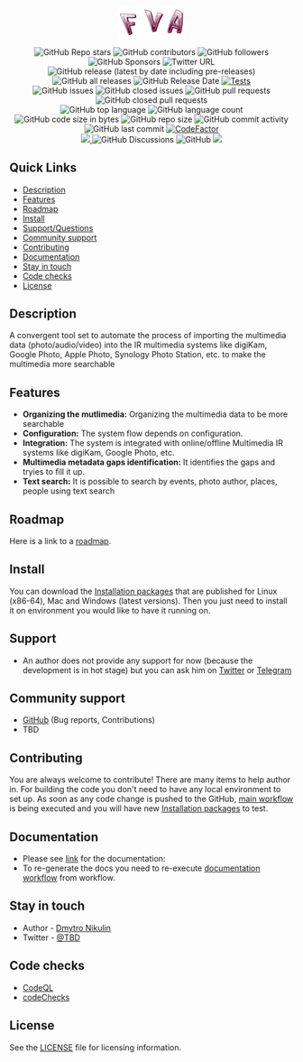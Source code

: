 <p align="center">
  <a href="FVAIcons/main.png" target="blank"><img src="FVAIcons/main.png" width="120" alt="FVA Logo" /></a>
</p>
<p align="center">
  <img alt="GitHub Repo stars" src="https://img.shields.io/github/stars/dimanikulin/fva?style=social">
  <img alt="GitHub contributors" src="https://img.shields.io/github/contributors/dimanikulin/fva">
  <img alt="GitHub followers" src="https://img.shields.io/github/followers/dimanikulin?style=social">
  <img alt="GitHub Sponsors" src="https://img.shields.io/github/sponsors/dimanikulin">
  <img alt="Twitter URL" src="https://img.shields.io/twitter/url?style=social&url=https%3A%2F%2Ftwitter.com%2FDmytroNikulin" href="https%3A%2F%2Ftwitter.com%2FDmytroNikulin">
  </br>
  <img alt="GitHub release (latest by date including pre-releases)" src="https://img.shields.io/github/v/release/dimanikulin/fva?include_prereleases">
  <img alt="GitHub all releases" src="https://img.shields.io/github/downloads/dimanikulin/fva/total">
  <img alt="GitHub Release Date" src="https://img.shields.io/github/release-date-pre/dimanikulin/fva">
  <a href="https://github.com/dimanikulin/fva/actions/workflows/main.yml"><img src="https://github.com/dimanikulin/fva/actions/workflows/main.yml/badge.svg?branch=master" alt="Tests"/></a>
  </br>
  <img alt="GitHub issues" src="https://img.shields.io/github/issues/dimanikulin/fva">
  <img alt="GitHub closed issues" src="https://img.shields.io/github/issues-closed/dimanikulin/fva">
  <img alt="GitHub pull requests" src="https://img.shields.io/github/issues-pr/dimanikulin/fva">
  <img alt="GitHub closed pull requests" src="https://img.shields.io/github/issues-pr-closed/dimanikulin/fva">
  </br>
  <img alt="GitHub top language" src="https://img.shields.io/github/languages/top/dimanikulin/fva">
  <img alt="GitHub language count" src="https://img.shields.io/github/languages/count/dimanikulin/fva">
  <img alt="GitHub code size in bytes" src="https://img.shields.io/github/languages/code-size/dimanikulin/fva">
  <img alt="GitHub repo size" src="https://img.shields.io/github/repo-size/dimanikulin/fva">
  <img alt="GitHub commit activity" src="https://img.shields.io/github/commit-activity/m/dimanikulin/fva">
  <img alt="GitHub last commit" src="https://img.shields.io/github/last-commit/dimanikulin/fva">  
  <a href="https://www.codefactor.io/repository/github/dimanikulin/fva"><img src="https://www.codefactor.io/repository/github/dimanikulin/fva/badge" alt="CodeFactor" /></a>
  </br>
  <a href="https://github.com/dimanikulin/fva/projects/4"><img src="https://img.shields.io/badge/roadmap-view-d90368"> </a>
  <img alt="GitHub Discussions" src="https://img.shields.io/github/discussions/dimanikulin/fva">
  <img alt="GitHub" src="https://img.shields.io/github/license/dimanikulin/fva">
  <a href="https://github.com/dimanikulin/fva/edit/master/README.md"><img src="https://img.shields.io/badge/documentation-read-d90368"> </a>
</p>

## Quick Links
- [Description](#description)
- [Features](#features)
- [Roadmap](#roadmap)
- [Install](#install)
- [Support/Questions](#support)
- [Community support](#community-support)
- [Contributing](#contributing)
- [Documentation](#documentation)
- [Stay in touch](#stay-in-touch)
- [Code checks](#Code-check)
- [License](#license)

## Description
A convergent tool set to automate the process of importing the multimedia data (photo/audio/video)
into the IR multimedia systems like digiKam, Google Photo, Apple Photo, Synology Photo Station, etc. to make the multimedia more searchable

## Features
- **Organizing the mutlimedia:** Organizing the multimedia data to be more searchable
- **Configuration:** The system flow depends on configuration.
- **Integration:** The system is integrated with online/offline Multimedia IR systems like digiKam, Google Photo, etc.
- **Multimedia metadata gaps identification:** It identifies the gaps and tryies to fill it up.
- **Text search:** It is possible to search by events, photo author, places, people using text search   

## Roadmap
Here is a link to a [roadmap](https://github.com/dimanikulin/fva/projects/4).

## Install
You can download the [Installation packages](https://github.com/dimanikulin/fva/releases) that are published for 
Linux (x86-64), Mac and Windows (latest versions).
Then you just need to install it on environment you would like to have it running on.

## Support
* An author does not provide any support for now (because the development is in hot stage) but you can ask him on [Twitter](https://twitter.com/DmytroNikulin) or [Telegram](dimanikulin79)

## Community support
* [GitHub](https://github.com/dimanikulin/fva) (Bug reports, Contributions)
* TBD

## Contributing
You are always welcome to contribute! There are many items to help author in. 
For building the code you don't need to have any local environment to set up. 
As soon as any code change is pushed to the GitHub, [main workflow](.github/workflows/main.yml) is being executed and you will have new [Installation packages](https://github.com/dimanikulin/fva/releases) to test.

## Documentation
* Please see [link](https://dimanikulin.github.io/fva/) for the documentation:
* To re-generate the docs you need to re-execute [documentation workflow](.github/workflows/releaseDocs.yml) from workflow.

## Stay in touch
* Author - [Dmytro Nikulin](https://twitter.com/DmytroNikulin)
* Twitter - [@TBD](https://twitter.com/TBD)

## Code checks
* [CodeQL](.github/workflows/codeqlanalysis.yml)
* [codeChecks](.github/workflows/codeChecks.yml)

## License
See the [LICENSE](./LICENSE) file for licensing information.
